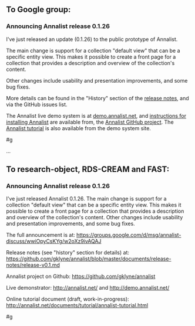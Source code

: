 ## To Google group:

### Announcing Annalist release 0.1.26

I've just released an update (0.1.26) to the public prototype of Annalist.  

The main change is support for a collection "default view" that can be a specific entity view.  This makes it possible to create a front page for a collection that provides a description and overview of the collection's content.

Other changes include usability and presentation improvements, and some bug fixes.

More details can be found in the "History" section of the [release notes](https://github.com/gklyne/annalist/blob/master/documents/release-notes/release-v0.1.md), and via the GitHub issues list.

The Annalist live demo system is at [demo.annalist.net](http://demo.annalist.net/annalist/site/), and [instructions for installing Annalist](https://github.com/gklyne/annalist/blob/master/documents/installing-annalist.md) are available from, the [Annalist GitHub project](https://github.com/gklyne/annalist).  The [Annalist tutorial](http://annalist.net/documents/tutorial/annalist-tutorial.html) is also available from the demo system site.

#g

...

## To research-object, RDS-CREAM and FAST:

### Announcing Annalist release 0.1.26

I've just released Annalist 0.1.26.  The main change is support for a collection "default view" that can be a specific entity view.  This makes it possible to create a front page for a collection that provides a description and overview of the collection's content.  Other changes include usability and presentation improvements, and some bug fixes.

The full announcement is at: 
https://groups.google.com/d/msg/annalist-discuss/wwiOpyCsKYg/w2oXz9ivAQAJ

Release notes (see "history" section for details) at:
https://github.com/gklyne/annalist/blob/master/documents/release-notes/release-v0.1.md

Annalist project on Github:
https://github.com/gklyne/annalist

Live demonstrator:
http://annalist.net/ and http://demo.annalist.net/

Online tutorial document (draft, work-in-progress):
http://annalist.net/documents/tutorial/annalist-tutorial.html

#g

